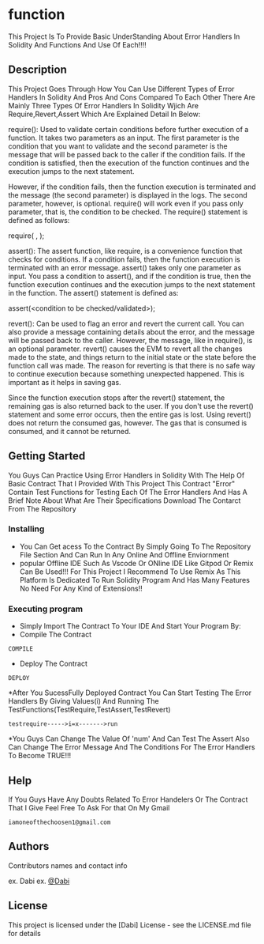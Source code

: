 # function
This Project Is To Provide Basic UnderStanding About Error Handlers In Solidity And Functions And Use Of Each!!!!

## Description

This Project Goes Through How You Can Use Different Types of Error Handlers In Solidity And Pros And Cons Compared To Each Other There Are Mainly Three Types Of Error Handlers In Solidity Wjich Are Require,Revert,Assert Which Are Explained Detail In Below:

require(): Used to validate certain conditions before further execution of a function. It takes two parameters as an input.
The first parameter is the condition that you want to validate and the second parameter is the message that will be passed back to the caller if the condition fails. If the condition is satisfied, then the execution of the function continues and the execution jumps to the next statement. 

However, if the condition fails, then the function execution is terminated and the message (the second parameter) is displayed in the logs. The second parameter, however, is optional. require() will work even if you pass only parameter, that is, the condition to be checked. The require() statement is defined as follows:

require(<condition to be validated> , <message to be displayed if the condition fails>);

assert(): The assert function, like require, is a convenience function that checks for conditions. If a condition fails, then the function execution is terminated with an error message.
assert() takes only one parameter as input. You pass a condition to assert(), and if the condition is true, then the function execution continues and the execution jumps to the next statement in the function. The assert() statement is defined as:

assert(<condition to be checked/validated>);

revert(): Can be used to flag an error and revert the current call. You can also provide a message containing details about the error, and the message will be passed back to the caller. However, the message, like in require(), is an optional parameter. revert() causes the EVM to revert all the changes made to the state, and things return to the initial state or the state before the function call was made.
The reason for reverting is that there is no safe way to continue execution because something unexpected happened. This is important as it helps in saving gas.

Since the function execution stops after the revert() statement, the remaining gas is also returned back to the user. If you don't use the revert() statement and some error occurs, then the entire gas is lost. Using revert() does not return the consumed gas, however. The gas that is consumed is consumed, and it cannot be returned.
## Getting Started
You Guys Can Practice Using Error Handlers in Solidity With The Help Of Basic Contract That I Provided With This Project This Contract "Error" Contain Test Functions for Testing Each Of The Error Handlers And Has A Brief Note About What Are Their Specifications Download The Contarct From The Repository

### Installing

* You Can Get acess To the Contract By Simply Going To The Repository File Section And Can Run In Any Online And Offline Enviornment 
* popular Offline IDE Such As Vscode Or ONline IDE Like Gitpod Or Remix Can Be Used!!! For This Project I Recommend To Use Remix As This Platform Is Dedicated To Run Solidity Program And Has Many Features No Need For Any Kind of Extensions!!

### Executing program

* Simply Import The Contract To Your IDE And Start Your Program By: 
* Compile The Contract
```
COMPILE
```
* Deploy The Contract
```
DEPLOY
```
*After You SucessFully Deployed Contract You Can Start Testing The Error Handlers By Giving Values(i) And Running The TestFunctions(TestRequire,TestAssert,TestRevert)
```
testrequire----->i=x------->run
```
*You Guys Can Change The Value Of 'num' And Can Test The Assert Also Can Change The Error Message And The Conditions For The Error Handlers To  Become TRUE!!! 
## Help

If You Guys Have Any Doubts Related To Error Handelers Or The Contract That I Give Feel Free To Ask  For that On My Gmail
```
iamoneofthechoosen1@gmail.com
```

## Authors

Contributors names and contact info

ex. Dabi 
ex. [@Dabi](iamoneofthechoosen1@gmail.com)


## License

This project is licensed under the [Dabi] License - see the LICENSE.md file for details
